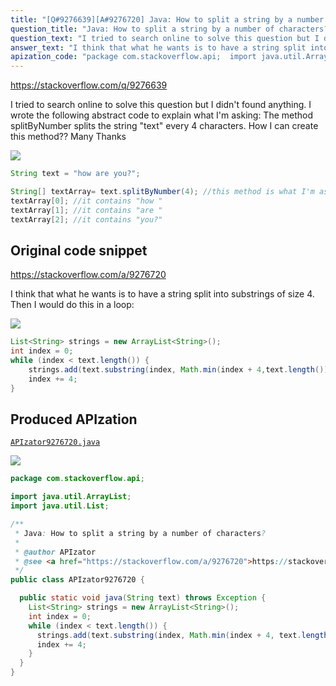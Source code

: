 ```yaml
---
title: "[Q#9276639][A#9276720] Java: How to split a string by a number of characters?"
question_title: "Java: How to split a string by a number of characters?"
question_text: "I tried to search online to solve this question but I didn't found anything. I wrote the following abstract code to explain what I'm asking: The method splitByNumber splits the string \"text\" every 4 characters. How I can create this method?? Many Thanks"
answer_text: "I think that what he wants is to have a string split into substrings of size 4. Then I would do this in a loop:"
apization_code: "package com.stackoverflow.api;  import java.util.ArrayList; import java.util.List;  /**  * Java: How to split a string by a number of characters?  *  * @author APIzator  * @see <a href=\"https://stackoverflow.com/a/9276720\">https://stackoverflow.com/a/9276720</a>  */ public class APIzator9276720 {    public static void java(String text) throws Exception {     List<String> strings = new ArrayList<String>();     int index = 0;     while (index < text.length()) {       strings.add(text.substring(index, Math.min(index + 4, text.length())));       index += 4;     }   } }"
---
```


https://stackoverflow.com/q/9276639

I tried to search online to solve this question but I didn&#x27;t found anything.
I wrote the following abstract code to explain what I&#x27;m asking:
The method splitByNumber splits the string &quot;text&quot; every 4 characters. How I can create this method??
Many Thanks


<div class="code-logo"><img src="/stackoverflow.png" /></div>

```java
String text = "how are you?";

String[] textArray= text.splitByNumber(4); //this method is what I'm asking
textArray[0]; //it contains "how "
textArray[1]; //it contains "are "
textArray[2]; //it contains "you?"
```


## Original code snippet

https://stackoverflow.com/a/9276720

I think that what he wants is to have a string split into substrings of size 4. Then I would do this in a loop:

<div class="code-logo"><img src="/stackoverflow.png" /></div>

```java
List<String> strings = new ArrayList<String>();
int index = 0;
while (index < text.length()) {
    strings.add(text.substring(index, Math.min(index + 4,text.length())));
    index += 4;
}
```

## Produced APIzation

[`APIzator9276720.java`](https://github.com/pasqualesalza/apization-temp/raw/main/data/search/APIzator9276720.java)

<div class="code-logo"><img src="/apizator.png" /></div>

```java
package com.stackoverflow.api;

import java.util.ArrayList;
import java.util.List;

/**
 * Java: How to split a string by a number of characters?
 *
 * @author APIzator
 * @see <a href="https://stackoverflow.com/a/9276720">https://stackoverflow.com/a/9276720</a>
 */
public class APIzator9276720 {

  public static void java(String text) throws Exception {
    List<String> strings = new ArrayList<String>();
    int index = 0;
    while (index < text.length()) {
      strings.add(text.substring(index, Math.min(index + 4, text.length())));
      index += 4;
    }
  }
}

```